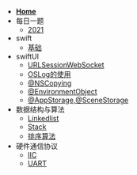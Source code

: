 * [**Home**](/)
* 每日一题
    * [2021](algorithm/每日一题/2021.md "每日一题")
* swift
    * [基础](swift/basis.md)
* swiftUI
    * [URLSessionWebSocket](swift/URLSessionWebSocket.md)
    * [OSLog的使用](swift/OSLog的使用.md)
    * [@NSCopying](swift/@NSCopying.md)
    * [@EnvironmentObject](swift/@EnvironmentObject.md)
    * [@AppStorage,@SceneStorage](swift/@AppStorage,@SceneStorage.md)
* 数据结构与算法
    * [Linkedlist](Data_structure/Linkedlist.md "Data structure")
    * [Stack](Data_structure/Stack.md "Data structure")
    * [排序算法](algorithm/sort_algorithm.md)
* 硬件通信协议
    * [IIC](通信协议/IIC总线.md)
    * [UART](通信协议/UART.md)
    